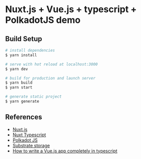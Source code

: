# Nuxt.js + Vue.js + typescript + PolkadotJS demo

## Build Setup

```bash
# install dependencies
$ yarn install

# serve with hot reload at localhost:3000
$ yarn dev

# build for production and launch server
$ yarn build
$ yarn start

# generate static project
$ yarn generate
```

## References

- [Nuxt.js](https://nuxtjs.org/)
- [Nuxt Typescript](https://typescript.nuxtjs.org)
- [Polkadot JS](https://github.com/polkadot-js/api)
- [Substrate storage](https://polkadot.js.org/docs/substrate/storage/)
- [How to write a Vue.js app completely in typescript](https://blog.logrocket.com/how-to-write-a-vue-js-app-completely-in-typescript/)